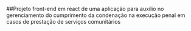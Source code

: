 ##Projeto front-end em react de uma aplicação para auxílio no gerenciamento do cumprimento da condenação na execução penal em casos de prestação de serviços comunitários
